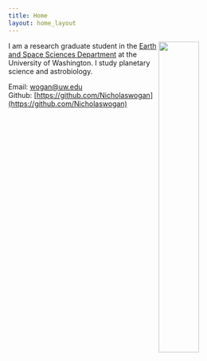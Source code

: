 ```yaml
---
title: Home
layout: home_layout
---
```

<!-- <img src="{{ 'images/Kbasin.jpg' | absolute_url }}" alt="{{ page.title | default: site.title | default: site.github.repository_name }}" class="project-name" style="margin-left: auto;margin-right: auto;display: block;width:100%;max-width:1200px;" /> -->
<div>
    <img src="{{ 'images/bio_im.jpg' | absolute_url }}" style="float:right;width:40%">
</div>

I am a research graduate student in the [Earth and Space Sciences Department](https://www.ess.washington.edu/) at the University of Washington. I study planetary science and astrobiology.

Email: wogan@uw.edu \
Github: [https://github.com/Nicholaswogan](https://github.com/Nicholaswogan)
